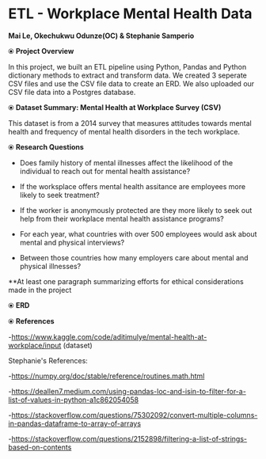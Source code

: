 # ETL - Workplace Mental Health Data

 **Mai Le, Okechukwu Odunze(OC) & Stephanie Samperio**



⦿ **Project Overview**

   In this project, we built an ETL pipeline using Python, Pandas and Python dictionary methods to extract and transform data. We created 3 seperate CSV files and use the CSV file data to create an ERD. We also uploaded our CSV file data into a Postgres database.
   
 ⦿ **Dataset Summary: Mental​ Health​ at Workplace ​Survey (CSV)**
 
   This dataset is from a 2014 survey that measures attitudes towards mental health and frequency of mental health disorders in the tech workplace.
 


⦿ **Research Questions**
   - Does family history of mental illnesses affect the likelihood of the individual to reach out for mental health assistance?
     
   -  If the worksplace offers mental health assitance are employees more likely to seek treatment?

   -  If the worker is anonymously protected are they more likely to seek out help from their workplace mental health assistance programs?
     
   -  For each year, what countries with over 500 employees would ask about mental and physical interviews?

   - Between those countries how many employers care about mental and physical illnesses?
    
   **At least one paragraph summarizing efforts for ethical considerations made in the project

⦿ **ERD**



⦿ **References**

-https://www.kaggle.com/code/aditimulye/mental-health-at-workplace/input (dataset)

Stephanie's References:

-https://numpy.org/doc/stable/reference/routines.math.html

-https://deallen7.medium.com/using-pandas-loc-and-isin-to-filter-for-a-list-of-values-in-python-a1c862054058

-https://stackoverflow.com/questions/75302092/convert-multiple-columns-in-pandas-dataframe-to-array-of-arrays

-https://stackoverflow.com/questions/2152898/filtering-a-list-of-strings-based-on-contents

